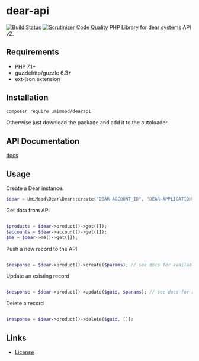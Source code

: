 # dear-api
[![Build Status](https://travis-ci.com/UmiMood/dear-api.svg?token=4CfuxCuzvs5i12ZugsAZ&branch=master)](https://travis-ci.com/UmiMood/dear-api)
[![Scrutinizer Code Quality](https://scrutinizer-ci.com/g/UmiMood/dear-api/badges/quality-score.png?b=master)](https://scrutinizer-ci.com/g/UmiMood/dear-api/?branch=master)
PHP Library for [dear systems](https://dearinventory.docs.apiary.io) API v2.

## Requirements

* PHP 7.1+
* guzzlehttp/guzzle 6.3+
* ext-json extension

## Installation

```bash
composer require umimood/dearapi
```

Otherwise just download the package and add it to the autoloader.

## API Documentation
[docs](https://dearinventory.docs.apiary.io)

## Usage


Create a Dear instance.
```php
$dear = UmiMood\Dear\Dear::create("DEAR-ACCOUNT_ID", "DEAR-APPLICATION-KEY");
```

Get data from API
```php

$products = $dear->product()->get([]);
$accounts = $dear->account()->get([]);
$me = $dear->me()->get([]);

```

Push a new record to the API
```php

$response = $dear->product()->create($params); // see docs for available parameters

```

Update an existing record
```php

$response = $dear->product()->update($guid, $params); // see docs for available parameters

```

Delete a record
```php

$response = $dear->product()->delete($guid, []);

```

## Links ##
 * [License](./LICENSE)
